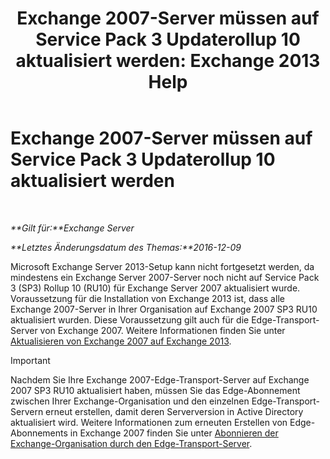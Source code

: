 ﻿---
title: 'Exchange 2007-Server müssen auf Service Pack 3 Updaterollup 10 aktualisiert werden: Exchange 2013 Help'
TOCTitle: Exchange 2007-Server müssen auf Service Pack 3 Updaterollup 10 aktualisiert werden
ms:assetid: b8028a00-c451-412e-86f2-1669f6eee8fc
ms:mtpsurl: https://technet.microsoft.com/de-de/library/ms.exch.setupreadiness.e15e12coexistenceminversionrequirement(v=EXCHG.150)
ms:contentKeyID: 50476548
ms.date: 04/24/2018
mtps_version: v=EXCHG.150
ms.translationtype: HT
---

# Exchange 2007-Server müssen auf Service Pack 3 Updaterollup 10 aktualisiert werden

 

_**Gilt für:**Exchange Server_

_**Letztes Änderungsdatum des Themas:**2016-12-09_

Microsoft Exchange Server 2013-Setup kann nicht fortgesetzt werden, da mindestens ein Exchange Server 2007-Server noch nicht auf Service Pack 3 (SP3) Rollup 10 (RU10) für Exchange Server 2007 aktualisiert wurde. Voraussetzung für die Installation von Exchange 2013 ist, dass alle Exchange 2007-Server in Ihrer Organisation auf Exchange 2007 SP3 RU10 aktualisiert wurden. Diese Voraussetzung gilt auch für die Edge-Transport-Server von Exchange 2007. Weitere Informationen finden Sie unter [Aktualisieren von Exchange 2007 auf Exchange 2013](upgrade-from-exchange-2007-to-exchange-2013-exchange-2013-help.md).


> [!IMPORTANT]
> Nachdem Sie Ihre Exchange 2007-Edge-Transport-Server auf Exchange 2007 SP3 RU10 aktualisiert haben, müssen Sie das Edge-Abonnement zwischen Ihrer Exchange-Organisation und den einzelnen Edge-Transport-Servern erneut erstellen, damit deren Serverversion in Active Directory aktualisiert wird. Weitere Informationen zum erneuten Erstellen von Edge-Abonnements in Exchange 2007 finden Sie unter <A href="https://go.microsoft.com/fwlink/?linkid=282699">Abonnieren der Exchange-Organisation durch den Edge-Transport-Server</A>.


